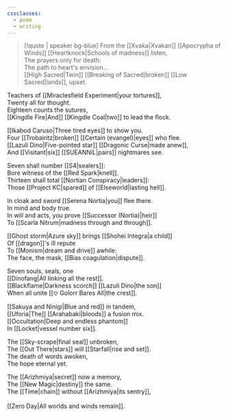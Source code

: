 ```yaml
---
cssclasses:
  - poem
  - writing
---
```

>[!quote | speaker bg-blue] From the [[Xvaka|Xvakan]] [[Apocrypha of Winds]]
>[[Heartknock|Schools of madness]] listen,<br>
The prayers only for death:<br>
The path to heart's envision…<br>
[[High Sacred|Twin]] [[Breaking of Sacred|broken]] [[Low Sacred|lands]], upset.
>
Teachers of [[Miraclesfield Experiment|your tortures]],<br>
Twenty all for thought.<br>
Eighteen counts the sutures,<br>
[[Kingdle Fire|And]] [[Kingdle Coal|two]] to lead the flock.<br>
>
[[Ikabod Caruso|Three tired eyes]] to show you.<br>
Four [[Trobairitz|broken]] [[Certain (evangel)|eyes]] who flee.<br>
[[Lazuli Dino|Five-pointed star]] [[Dragonic Curse|made anew]],<br>
And [[Visitant|six]] [[SUEANNIL|pairs]] nightmares see.<br>
>
Seven shall number [[S4|sealers]]:<br>
Bore witness of the [[Red Spark|knell]].<br>
Thirteen shall total [[Nortian Conspiracy|leaders]]:<br>
Those [[Project KC|spared]] of [[Elseworld|lasting hell]].<br>
>
In cloak and sword [[Serena Nortia|you]] flee there.<br>
In mind and body true.<br>
In will and acts, you prove [[Successor (Nortia)|heir]]<br>
To [[Scarla Nitrum|madness through and through]].<br>
>
[[Ghost storm|Azure sky]] brings [[Shohei Integra|a child]]<br>
Of [[dragon]]'s ill repute<br>
To [[Monism|dream and drive]] awhile:<br>
The face, the mask, [[Bias coagulation|dispute]].<br>
>
Seven souls, seals, one<br>
[[Dinofang|All linking all the rest]].<br>
[[Blackflame|Darkness scorch]] [[Lazuli Dino|the son]]<br>
When all unite [[⎊ Golorr Bares All|the crest]].<br>
>
[[Sakuya and Ninigi|Blue and red]] in tandem,<br>
[[Uforia|The]] [[Arahabaki|bloods]] a fusion mix.<br>
[[Occultation|Deep and endless phantom]]<br>
In [[Locket|vessel number six]].<br>
>
The [[Sky-scrape|final seal]] unbroken,<br>
The [[Out There|stars]] will [[Starfall|rise and set]].<br>
The death of words awoken,<br>
The hope eternal yet.<br>
>
The [[Arizhmiya|secret]] now a memory,<br>
The [[New Magic|destiny]] the same.<br>
The [[Time|chain]] without [[Arizhmiya|its sentry]],<br><br>
[[Zero Day|All worlds and winds remain]].<br>